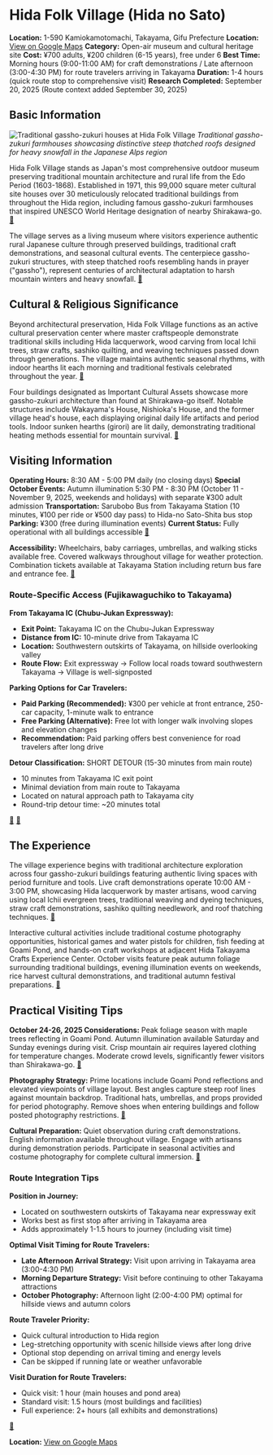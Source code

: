 # Hida Folk Village (Hida no Sato)

**Location:** 1-590 Kamiokamotomachi, Takayama, Gifu Prefecture
**Location:** [View on Google Maps](https://maps.google.com/maps?q=36.1319956,137.2370143)
**Category:** Open-air museum and cultural heritage site
**Cost:** ¥700 adults, ¥200 children (6-15 years), free under 6
**Best Time:** Morning hours (9:00-11:00 AM) for craft demonstrations / Late afternoon (3:00-4:30 PM) for route travelers arriving in Takayama
**Duration:** 1-4 hours (quick route stop to comprehensive visit)
**Research Completed:** September 20, 2025 (Route context added September 30, 2025)

## Basic Information

![Traditional gassho-zukuri houses at Hida Folk Village](https://res-4.cloudinary.com/jnto/image/upload/w_750,h_503,c_fill,f_auto,fl_lossy,q_auto/v1508517296/gifu/Gifu1334_1.jpg)
*Traditional gassho-zukuri farmhouses showcasing distinctive steep thatched roofs designed for heavy snowfall in the Japanese Alps region*

Hida Folk Village stands as Japan's most comprehensive outdoor museum preserving traditional mountain architecture and rural life from the Edo Period (1603-1868). Established in 1971, this 99,000 square meter cultural site houses over 30 meticulously relocated traditional buildings from throughout the Hida region, including famous gassho-zukuri farmhouses that inspired UNESCO World Heritage designation of nearby Shirakawa-go. [🔗](https://www.japan.travel/en/spot/1257/)

The village serves as a living museum where visitors experience authentic rural Japanese culture through preserved buildings, traditional craft demonstrations, and seasonal cultural events. The centerpiece gassho-zukuri structures, with steep thatched roofs resembling hands in prayer ("gassho"), represent centuries of architectural adaptation to harsh mountain winters and heavy snowfall. [🔗](https://hidanosato.com/english12.htm)

## Cultural & Religious Significance

Beyond architectural preservation, Hida Folk Village functions as an active cultural preservation center where master craftspeople demonstrate traditional skills including Hida lacquerwork, wood carving from local Ichii trees, straw crafts, sashiko quilting, and weaving techniques passed down through generations. The village maintains authentic seasonal rhythms, with indoor hearths lit each morning and traditional festivals celebrated throughout the year. [🔗](https://www.hida.jp/english/touristattractions/takayamacity/historyandculture/4000165.html)

Four buildings designated as Important Cultural Assets showcase more gassho-zukuri architecture than found at Shirakawa-go itself. Notable structures include Wakayama's House, Nishioka's House, and the former village head's house, each displaying original daily life artifacts and period tools. Indoor sunken hearths (girori) are lit daily, demonstrating traditional heating methods essential for mountain survival. [🔗](https://visitgifu.com/see-do/hida-folk-village/)

## Visiting Information

**Operating Hours:** 8:30 AM - 5:00 PM daily (no closing days)
**Special October Events:** Autumn illumination 5:30 PM - 8:30 PM (October 11 - November 9, 2025, weekends and holidays) with separate ¥300 adult admission
**Transportation:** Sarubobo Bus from Takayama Station (10 minutes, ¥100 per ride or ¥500 day pass) to Hida-no Sato-Shita bus stop
**Parking:** ¥300 (free during illumination events)
**Current Status:** Fully operational with all buildings accessible [🔗](https://hidanosato.com/english12.htm)

**Accessibility:** Wheelchairs, baby carriages, umbrellas, and walking sticks available free. Covered walkways throughout village for weather protection. Combination tickets available at Takayama Station including return bus fare and entrance fee. [🔗](https://www.japan-guide.com/e/e5901.html)

### Route-Specific Access (Fujikawaguchiko to Takayama)

**From Takayama IC (Chubu-Jukan Expressway):**
- **Exit Point:** Takayama IC on the Chubu-Jukan Expressway
- **Distance from IC:** 10-minute drive from Takayama IC
- **Location:** Southwestern outskirts of Takayama, on hillside overlooking valley
- **Route Flow:** Exit expressway → Follow local roads toward southwestern Takayama → Village is well-signposted

**Parking Options for Car Travelers:**
- **Paid Parking (Recommended):** ¥300 per vehicle at front entrance, 250-car capacity, 1-minute walk to entrance
- **Free Parking (Alternative):** Free lot with longer walk involving slopes and elevation changes
- **Recommendation:** Paid parking offers best convenience for road travelers after long drive

**Detour Classification:** SHORT DETOUR (15-30 minutes from main route)
- 10 minutes from Takayama IC exit point
- Minimal deviation from main route to Takayama
- Located on natural approach path to Takayama city
- Round-trip detour time: ~20 minutes total

[🔗](https://hidanosato.com/access/) [🔗](https://www.hidatakayama.or.jp/spot/detail_1104.html)

## The Experience

The village experience begins with traditional architecture exploration across four gassho-zukuri buildings featuring authentic living spaces with period furniture and tools. Live craft demonstrations operate 10:00 AM - 3:00 PM, showcasing Hida lacquerwork by master artisans, wood carving using local Ichii evergreen trees, traditional weaving and dyeing techniques, straw craft demonstrations, sashiko quilting needlework, and roof thatching techniques. [🔗](https://hidanosato.com/english12.htm)

Interactive cultural activities include traditional costume photography opportunities, historical games and water pistols for children, fish feeding at Goami Pond, and hands-on craft workshops at adjacent Hida Takayama Crafts Experience Center. October visits feature peak autumn foliage surrounding traditional buildings, evening illumination events on weekends, rice harvest cultural demonstrations, and traditional autumn festival preparations. [🔗](https://www.hida.jp/english/touristattractions/takayamacity/historyandculture/4000165.html)

## Practical Visiting Tips

**October 24-26, 2025 Considerations:** Peak foliage season with maple trees reflecting in Goami Pond. Autumn illumination available Saturday and Sunday evenings during visit. Crisp mountain air requires layered clothing for temperature changes. Moderate crowd levels, significantly fewer visitors than Shirakawa-go. [🔗](https://visitgifu.com/see-do/hida-folk-village/)

**Photography Strategy:** Prime locations include Goami Pond reflections and elevated viewpoints of village layout. Best angles capture steep roof lines against mountain backdrop. Traditional hats, umbrellas, and props provided for period photography. Remove shoes when entering buildings and follow posted photography restrictions. [🔗](https://www.tripadvisor.com/Attraction_Review-g298113-d320154-Reviews-Hida_Minzoka_Mura_Folk_Village_Hida_no_Sato-Takayama_Gifu_Prefecture_Tokai_Chubu.html)

**Cultural Preparation:** Quiet observation during craft demonstrations. English information available throughout village. Engage with artisans during demonstration periods. Participate in seasonal activities and costume photography for complete cultural immersion. [🔗](https://hidanosato.com/english12.htm)

### Route Integration Tips

**Position in Journey:**
- Located on southwestern outskirts of Takayama near expressway exit
- Works best as first stop after arriving in Takayama area
- Adds approximately 1-1.5 hours to journey (including visit time)

**Optimal Visit Timing for Route Travelers:**
- **Late Afternoon Arrival Strategy:** Visit upon arriving in Takayama area (3:00-4:30 PM)
- **Morning Departure Strategy:** Visit before continuing to other Takayama attractions
- **October Photography:** Afternoon light (2:00-4:00 PM) optimal for hillside views and autumn colors

**Route Traveler Priority:**
- Quick cultural introduction to Hida region
- Leg-stretching opportunity with scenic hillside views after long drive
- Optional stop depending on arrival timing and energy levels
- Can be skipped if running late or weather unfavorable

**Visit Duration for Route Travelers:**
- Quick visit: 1 hour (main houses and pond area)
- Standard visit: 1.5 hours (most buildings and facilities)
- Full experience: 2+ hours (all exhibits and demonstrations)

[🔗](https://www.hida.jp/english/traveltips/practicalguide/4000219.html)

**Location:** [View on Google Maps](https://www.google.com/maps/place/1-590+Kamiokamotomachi,+Takayama,+Gifu+506-0055,+Japan)
